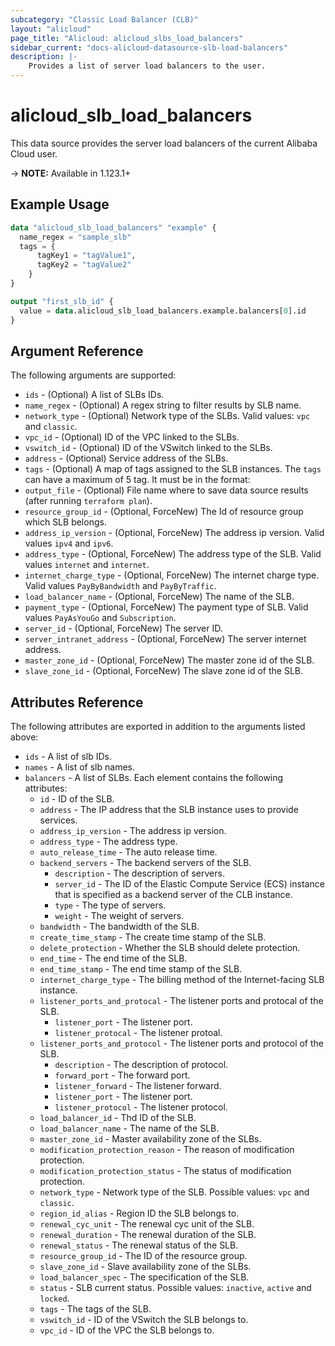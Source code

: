 ```yaml
---
subcategory: "Classic Load Balancer (CLB)"
layout: "alicloud"
page_title: "Alicloud: alicloud_slbs_load_balancers"
sidebar_current: "docs-alicloud-datasource-slb-load-balancers"
description: |-
    Provides a list of server load balancers to the user.
---
```


# alicloud\_slb\_load\_balancers

This data source provides the server load balancers of the current Alibaba Cloud user.

-> **NOTE:** Available in 1.123.1+

## Example Usage

```terraform
data "alicloud_slb_load_balancers" "example" {
  name_regex = "sample_slb"
  tags = {
      tagKey1 = "tagValue1",
      tagKey2 = "tagValue2"
    }
}

output "first_slb_id" {
  value = data.alicloud_slb_load_balancers.example.balancers[0].id
}
```

## Argument Reference

The following arguments are supported:

* `ids` - (Optional) A list of SLBs IDs.
* `name_regex` - (Optional) A regex string to filter results by SLB name.
* `network_type` - (Optional) Network type of the SLBs. Valid values: `vpc` and `classic`.
* `vpc_id` - (Optional) ID of the VPC linked to the SLBs.
* `vswitch_id` - (Optional) ID of the VSwitch linked to the SLBs.
* `address` - (Optional) Service address of the SLBs.
* `tags` - (Optional) A map of tags assigned to the SLB instances. The `tags` can have a maximum of 5 tag. It must be in the format:
* `output_file` - (Optional) File name where to save data source results (after running `terraform plan`).
* `resource_group_id` - (Optional, ForceNew) The Id of resource group which SLB belongs.
* `address_ip_version` - (Optional, ForceNew) The address ip version. Valid values `ipv4` and `ipv6`.
* `address_type` - (Optional, ForceNew) The address type of the SLB. Valid values `internet` and `internet`.
* `internet_charge_type` - (Optional, ForceNew) The internet charge type. Valid values `PayByBandwidth` and `PayByTraffic`.
* `load_balancer_name` - (Optional, ForceNew) The name of the SLB.
* `payment_type` - (Optional, ForceNew) The payment type of SLB. Valid values `PayAsYouGo` and `Subscription`.
* `server_id` - (Optional, ForceNew) The server ID.
* `server_intranet_address` - (Optional, ForceNew) The server internet address.
* `master_zone_id` - (Optional, ForceNew) The master zone id of the SLB.
* `slave_zone_id` - (Optional, ForceNew) The slave zone id of the SLB.

## Attributes Reference

The following attributes are exported in addition to the arguments listed above:

* `ids` - A list of slb IDs.
* `names` - A list of slb names.
* `balancers` - A list of SLBs. Each element contains the following attributes:
    * `id` - ID of the SLB.
    * `address` - The IP address that the SLB instance uses to provide services.
    * `address_ip_version` - The address ip version.
    * `address_type` - The address type.
    * `auto_release_time` - The auto release time.
    * `backend_servers` - The backend servers of the SLB.
        * `description` - The description of servers.
        * `server_id` - The ID of the Elastic Compute Service (ECS) instance that is specified as a backend server of the CLB instance.
        * `type` - The type of servers.
        * `weight` - The weight of servers.
    * `bandwidth` - The bandwidth of the SLB.
    * `create_time_stamp` - The create time stamp of the SLB.
    * `delete_protection` - Whether the SLB should delete protection.
    * `end_time` - The end time of the SLB.
    * `end_time_stamp` - The end time stamp of the SLB.
    * `internet_charge_type` - The billing method of the Internet-facing SLB instance.
    * `listener_ports_and_protocal` - The listener ports and protocal of the SLB.
        * `listener_port` - The listener port.
        * `listener_protocal` - The listener protoal.
    * `listener_ports_and_protocol` - The listener ports and protocol of the SLB.
        * `description` - The description of protocol.
        * `forward_port` - The forward port.
        * `listener_forward` - The listener forward.
        * `listener_port` - The listener port.
        * `listener_protocol` - The listener protocol.
    * `load_balancer_id` - Thd ID of the SLB.
    * `load_balancer_name` - The name of the SLB.
    * `master_zone_id` - Master availability zone of the SLBs.
    * `modification_protection_reason` - The reason of modification protection.
    * `modification_protection_status` - The status of modification protection.
    * `network_type` -  Network type of the SLB. Possible values: `vpc` and `classic`.
    * `region_id_alias` - Region ID the SLB belongs to.
    * `renewal_cyc_unit` - The renewal cyc unit of the SLB.
    * `renewal_duration` - The renewal duration of the SLB.
    * `renewal_status` - The renewal status of the SLB.
    * `resource_group_id` - The ID of the resource group.
    * `slave_zone_id` - Slave availability zone of the SLBs.
    * `load_balancer_spec` - The specification of the SLB.
    * `status` - SLB current status. Possible values: `inactive`, `active` and `locked`.
    * `tags` - The tags of the SLB.
    * `vswitch_id` - ID of the VSwitch the SLB belongs to.
    * `vpc_id` - ID of the VPC the SLB belongs to.
